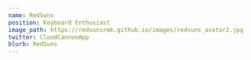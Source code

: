 ```yaml
---
name: RedSuns
position: Keyboard Enthusiast
image_path: https://redsunsrmk.github.io/images/redsuns_avatar2.jpg
twitter: CloudCannonApp
blurb: RedSuns
---
```

